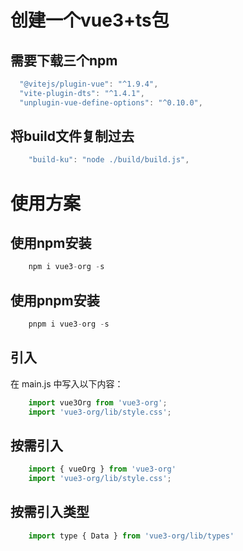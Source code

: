 # 创建一个vue3+ts包

## 需要下载三个npm
```javascript
  "@vitejs/plugin-vue": "^1.9.4",
  "vite-plugin-dts": "^1.4.1",
  "unplugin-vue-define-options": "^0.10.0",
```
  
## 将build文件复制过去
```javascript
    "build-ku": "node ./build/build.js",
```

# 使用方案
## 使用npm安装
```javascript
    npm i vue3-org -s
```
## 使用pnpm安装
```javascript
    pnpm i vue3-org -s
```
## 引入
在 main.js 中写入以下内容：
```javascript
    import vue3Org from 'vue3-org';
    import 'vue3-org/lib/style.css';
```
## 按需引入
```javascript
    import { vueOrg } from 'vue3-org'
    import 'vue3-org/lib/style.css';
```
## 按需引入类型
```javascript
    import type { Data } from 'vue3-org/lib/types'
```